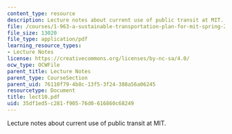 ```yaml
---
content_type: resource
description: Lecture notes about current use of public transit at MIT.
file: /courses/1-963-a-sustainable-transportation-plan-for-mit-spring-2007/35df1ed5c281f90576d0616860c68249_lect10.pdf
file_size: 13020
file_type: application/pdf
learning_resource_types:
- Lecture Notes
license: https://creativecommons.org/licenses/by-nc-sa/4.0/
ocw_type: OCWFile
parent_title: Lecture Notes
parent_type: CourseSection
parent_uid: 76110f79-4b8c-13f5-3f24-388a56a06245
resourcetype: Document
title: lect10.pdf
uid: 35df1ed5-c281-f905-76d0-616860c68249
---
```

Lecture notes about current use of public transit at MIT.